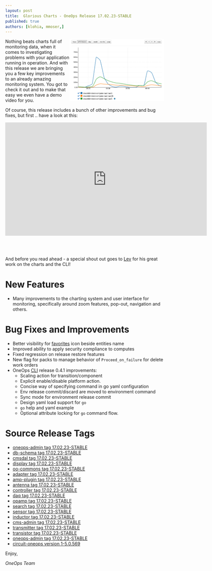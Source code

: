 ```yaml
---
layout: post
title:  Glorious Charts - OneOps Release 17.02.23-STABLE
published: true
authors: [klohia, mmoser,]
---
```


<img src="/assets/img/ui/monitors-chart.png" width="300" align="right"/> 

Nothing beats charts full of monitoring data, when it comes to investigating problems with your application running in
operation. And with this release we are bringing you a few key improvements to an already amazing monitoring system. 
You got to check it out and to make that easy we even have a demo video for you.

<!--more-->

Of course, this release includes a bunch of other improvements and bug fixes, but first .. have a look at this: 

<div class="video">
<iframe width="640" height="360" src="https://www.youtube.com/embed/mFeohNtc5Es" frameborder="0" allowfullscreen></iframe>
</div>

<br/><br/>

And before you read ahead - a special shout out goes to [Lev](https://github.com/lkhusid) for his great work on the 
charts and the CLI!

# New Features

* Many improvements to the charting system and user interface for monitoring, specifically around zoom features, 
pop-out, navigation and others. 

# Bug Fixes and Improvements

* Better visibility for [favorites](/user/general/favorites.html) icon beside entities name
* Improved ability to apply security compliance to computes
* Fixed regression on release restore features
* New flag for packs to manage behavior of `Proceed_on_failure` for delete work orders
* OneOps [CLI](https://github.com/oneops/cli) release 0.4.1 improvements:
  * Scaling action for transition/component
  * Explicit enable/disable platform action.
  * Concise way of specifying command in go yaml configuration
  * Env release commit/discard are moved to environment command
  * Sync mode for environment release commit
  * Design yaml load support for `go`
  * `go` help and yaml example
  * Optional attribute locking  for `go` command flow.

# Source Release Tags

- [oneops-admin tag 17.02.23-STABLE](https://github.com/oneops/oneops-admin/tree/17.02.23-STABLE)
- [db-schema tag 17.02.23-STABLE](https://github.com/oneops/db-schema/tree/17.02.23-STABLE)
- [cmsdal tag 17.02.23-STABLE](https://github.com/oneops/cmsdal/tree/17.02.23-STABLE)
- [display tag 17.02.23-STABLE](https://github.com/oneops/display/tree/17.02.23-STABLE)
- [oo-commons tag 17.02.23-STABLE](https://github.com/oneops/oo-commons/tree/17.02.23-STABLE)
- [adapter tag 17.02.23-STABLE](https://github.com/oneops/adapter/tree/17.02.23-STABLE)
- [amp-plugin tag 17.02.23-STABLE](https://github.com/oneops/amq-plugin/tree/17.02.23-STABLE)
- [antenna tag 17.02.23-STABLE](https://github.com/oneops/antenna/tree/17.02.23-STABLE)
- [controller tag 17.02.23-STABLE](https://github.com/oneops/controller/tree/17.02.23-STABLE)
- [daq tag 17.02.23-STABLE](https://github.com/oneops/daq/tree/17.02.23-STABLE)
- [opamp tag 17.02.23-STABLE](https://github.com/oneops/opamp/tree/17.02.23-STABLE)
- [search tag 17.02.23-STABLE](https://github.com/oneops/search/tree/17.02.23-STABLE)
- [sensor tag 17.02.23-STABLE](https://github.com/oneops/sensor/tree/17.02.23-STABLE)
- [inductor tag 17.02.23-STABLE](https://github.com/oneops/inductor/tree/17.02.23-STABLE)
- [cms-admin tag 17.02.23-STABLE](https://github.com/oneops/cms-admin/tree/17.02.23-STABLE)
- [transmitter tag 17.02.23-STABLE](https://github.com/oneops/transmitter/tree/17.02.23-STABLE)
- [transistor tag 17.02.23-STABLE](https://github.com/oneops/transistor/tree/17.02.23-STABLE)
- [oneops-admin tag 17.02.23-STABLE](https://github.com/oneops/oneops-admin/tree/17.02.23-STABLE)
- [circuit-oneops version 1-5.0.569](https://github.com/oneops/circuit-oneops-1/releases/tag/circuit-oneops-1-5.0.569)

Enjoy,

_OneOps Team_
